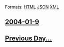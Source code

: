 
Formats: [HTML](2004/01/9/index.html)  [JSON](2004/01/9/index.json)  [XML](2004/01/9/index.xml)  

## [2004-01-9](/news/2004/01/9/index.md)

## [Previous Day...](/news/2004/01/8/index.md)

